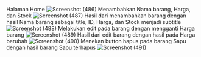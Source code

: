 Halaman Home
![Screenshot (486)](https://user-images.githubusercontent.com/89893117/161408469-bf7e97fa-48d1-467f-9cfc-c738bb710e20.png)
Menambahkan Nama barang, Harga, dan Stock
![Screenshot (487)](https://user-images.githubusercontent.com/89893117/161408476-859818cd-3c76-4173-b6ee-7ac154b7aa61.png)
Hasil dari menambahkan barang dengan hasil Nama barang sebagai title, ID, Harga, dan Stock menjadi subtitle
![Screenshot (488)](https://user-images.githubusercontent.com/89893117/161408478-9071ce49-d479-4f51-ae3c-eafeaf5b0cc2.png)
Melakukan edit pada barang dengan mengganti Harga barang
![Screenshot (489)](https://user-images.githubusercontent.com/89893117/161408480-63278e66-66c4-4ef0-92aa-9c4a85e8f158.png)
Hasil dari edit barang dengan hasil pada Harga berubah
![Screenshot (490)](https://user-images.githubusercontent.com/89893117/161408482-8d8a2fe9-ef31-40a5-9273-2f411b8ae998.png)
Menekan button hapus pada barang Sapu dengan hasil barang Sapu terhapus
![Screenshot (491)](https://user-images.githubusercontent.com/89893117/161408484-ce3c6ad9-69b9-4a87-bdaf-b7e6661ae8c6.png)

